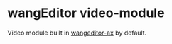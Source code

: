 # wangEditor video-module

Video module built in [wangeditor-ax](https://wangeditor-ax.github.io/docs/) by default.

